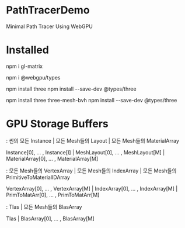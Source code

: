 # PathTracerDemo
Minimal Path Tracer Using WebGPU

# Installed
npm i gl-matrix

npm i @webgpu/types

npm install three
npm install --save-dev @types/three

npm install three three-mesh-bvh
npm install --save-dev @types/three

# GPU Storage Buffers

<SceneBuffer> : 씬의 모든 Instance | 모든 Mesh들의 Layout | 모든 Mesh들의 MaterialArray

Instance[0], ... , Instance[I] | MeshLayout[0], ... , MeshLayout[M] | MaterialArray[0], ... , MaterialArray[M]



<GeometryBuffer> : 모든 Mesh들의 VertexArray | 모든 Mesh들의 IndexArray | 모든 Mesh들의 PrimitiveToMaterialIDArray

VertexArray[0], ... , VertexArray[M] | IndexArray[0], ... , IndexArray[M] | PrimToMatArr[0], ... , PrimToMatArr[M]



<AccelBuffer> : Tlas | 모든 Mesh들의 BlasArray

Tlas | BlasArray[0], ... , BlasArray[M]

